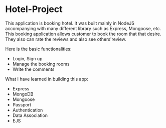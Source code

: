 # Hotel-Project
This application is booking hotel. It was built mainly in NodeJS accompanying with many different library such as Express, Mongoose, etc.
This booking application allows customer to book the room that that desire. They also can rate the reviews and also see others'review. 

Here is the basic functionalities:
  - Login, Sign up
  - Manage the booking rooms
  - Write the comments
  
What I have learned in building this app:  
  - Express
  - MongoDB
  - Mongoose
  - Passport
  - Authentication
  - Data Association
  - EJS
 
